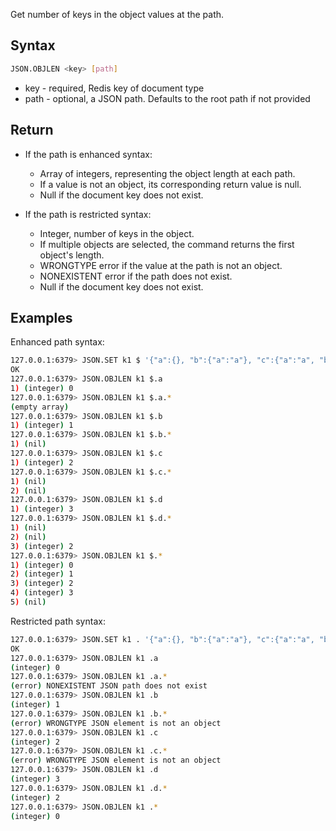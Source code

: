 Get number of keys in the object values at the path.

## Syntax

```bash
JSON.OBJLEN <key> [path]
```

* key - required, Redis key of document type
* path - optional, a JSON path. Defaults to the root path if not provided

## Return

* If the path is enhanced syntax:
    * Array of integers, representing the object length at each path.
    * If a value is not an object, its corresponding return value is null.
    * Null if the document key does not exist.

* If the path is restricted syntax:
    * Integer, number of keys in the object.
    * If multiple objects are selected, the command returns the first object's length.
    * WRONGTYPE error if the value at the path is not an object.
    * NONEXISTENT error if the path does not exist.
    * Null if the document key does not exist.

## Examples

Enhanced path syntax:

```bash
127.0.0.1:6379> JSON.SET k1 $ '{"a":{}, "b":{"a":"a"}, "c":{"a":"a", "b":"bb"}, "d":{"a":1, "b":"b", "c":{"a":3,"b":4}}, "e":1}'
OK
127.0.0.1:6379> JSON.OBJLEN k1 $.a
1) (integer) 0
127.0.0.1:6379> JSON.OBJLEN k1 $.a.*
(empty array)
127.0.0.1:6379> JSON.OBJLEN k1 $.b
1) (integer) 1
127.0.0.1:6379> JSON.OBJLEN k1 $.b.*
1) (nil)
127.0.0.1:6379> JSON.OBJLEN k1 $.c
1) (integer) 2
127.0.0.1:6379> JSON.OBJLEN k1 $.c.*
1) (nil)
2) (nil)
127.0.0.1:6379> JSON.OBJLEN k1 $.d
1) (integer) 3
127.0.0.1:6379> JSON.OBJLEN k1 $.d.*
1) (nil)
2) (nil)
3) (integer) 2
127.0.0.1:6379> JSON.OBJLEN k1 $.*
1) (integer) 0
2) (integer) 1
3) (integer) 2
4) (integer) 3
5) (nil)
```

Restricted path syntax:

```bash
127.0.0.1:6379> JSON.SET k1 . '{"a":{}, "b":{"a":"a"}, "c":{"a":"a", "b":"bb"}, "d":{"a":1, "b":"b", "c":{"a":3,"b":4}}, "e":1}'
OK
127.0.0.1:6379> JSON.OBJLEN k1 .a
(integer) 0
127.0.0.1:6379> JSON.OBJLEN k1 .a.*
(error) NONEXISTENT JSON path does not exist
127.0.0.1:6379> JSON.OBJLEN k1 .b
(integer) 1
127.0.0.1:6379> JSON.OBJLEN k1 .b.*
(error) WRONGTYPE JSON element is not an object
127.0.0.1:6379> JSON.OBJLEN k1 .c
(integer) 2
127.0.0.1:6379> JSON.OBJLEN k1 .c.*
(error) WRONGTYPE JSON element is not an object
127.0.0.1:6379> JSON.OBJLEN k1 .d
(integer) 3
127.0.0.1:6379> JSON.OBJLEN k1 .d.*
(integer) 2
127.0.0.1:6379> JSON.OBJLEN k1 .*
(integer) 0
```
